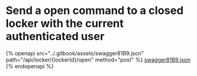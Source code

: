 # Send a open command to a closed locker with the current authenticated user

{% openapi src="../.gitbook/assets/swagger81B9.json" path="/api/locker/{lockerId}/open" method="post" %}
[swagger81B9.json](../.gitbook/assets/swagger81B9.json)
{% endopenapi %}

